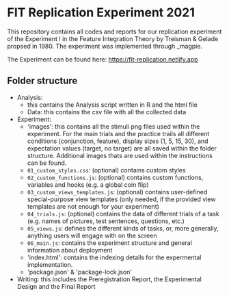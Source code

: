# FIT Replication Experiment 2021

This repository contains all codes and reports for our replication experiment of the Experiment I in the Feature Integration Theory by Treisman & Gelade propsed in 1980. The experiment was implemented through _magpie. 

The Experiment can be found here: https://fit-replication.netlify.app

## Folder structure

- Analysis: 
	- this contains the Analysis script written in R and the html file
	- Data: this contains the csv file with all the collected data
- Experiment:
	- 'images': this contains all the stimuli png files used within the experiment. For the main trials and the practice trails all different conditions 
	   (conjunction, feature), display sizes (1, 5, 15, 30), and expectation values (target, no target) are all saved within the folder structure. Additional 
	   images thats are used within the instructions can be found. 
	- `01_custom_styles.css`: (optional) contains custom styles
	- `02_custom_functions.js`: (optional) contains custom functions, variables and hooks (e.g. a global coin flip)
	- `03_custom_views_templates.js`: (optional) contains user-defined special-purpose view templates (only needed, if the provided view templates are not 
	   enough for your experiment)
	- `04_trials.js`: (optional) contains the data of different trials of a task (e.g. names of pictures, test sentences, questions, etc.)
	- `05_views.js`: defines the different kinds of tasks, or, more generally, anything users will engage with on the screen
	- `06_main.js`: contains the experiment structure and general information about deployment
	- 'index.html': contains the indexing details for the expermental implementation. 
	-  'package.json' & 'package-lock.json'
- Writing: this includes the Preregistration Report, the Experimental Design and the Final Report
